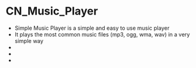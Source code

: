 # CN_Music_Player

<ul>
  <li>Simple Music Player is a simple and easy to use music player</li>
  <li>It plays the most common music files (mp3, ogg, wma, wav) in a very simple way</li>
  <li></li>
  <li></li>
  <li></li>
</ul>
